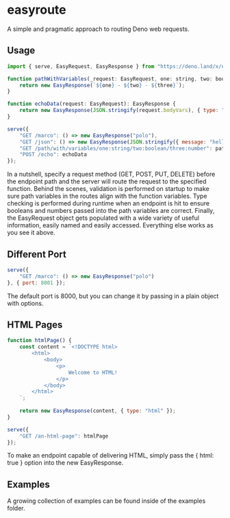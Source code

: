 # easyroute

A simple and pragmatic approach to routing Deno web requests.

## Usage

```js
import { serve, EasyRequest, EasyResponse } from "https://deno.land/x/easyroute@0.1.0/mod.ts";

function pathWithVariables(_request: EasyRequest, one: string, two: boolean, three: number): EasyResponse {
	return new EasyResponse(`${one} - ${two} - ${three}`);
}

function echoData(request: EasyRequest): EasyResponse {
	return new EasyResponse(JSON.stringify(request.bodyVars), { type: "json" });
}

serve({
	"GET /marco": () => new EasyResponse("polo"),
	"GET /json": () => new EasyResponse(JSON.stringify({ message: "hello world" }), { type: "json" }),
	"GET /path/with/variables/one:string/two:boolean/three:number": pathWithVariables,
	"POST /echo": echoData
});
```

In a nutshell, specify a request method (GET, POST, PUT, DELETE) before the endpoint path and the server will route the request to the specified function. Behind the scenes, validation is performed on startup to make sure path variables in the routes align with the function variables. Type checking is performed during runtime when an endpoint is hit to ensure booleans and numbers passed into the path variables are correct. Finally, the EasyRequest object gets populated with a wide variety of useful information, easily named and easily accessed. Everything else works as you see it above.

## Different Port

```js
serve({
	"GET /marco": () => new EasyResponse("polo")
}, { port: 8001 });
```

The default port is 8000, but you can change it by passing in a plain object with options.

## HTML Pages

```js
function htmlPage() {
	const content = `<!DOCTYPE html>
		<html>
			<body>
				<p>
					Welcome to HTML!
				</p>
			</body>
		</html>
	`;
	
	return new EasyResponse(content, { type: "html" });
}

serve({
	"GET /an-html-page": htmlPage
});
```

To make an endpoint capable of delivering HTML, simply pass the { html: true } option into the new EasyResponse.

## Examples

A growing collection of examples can be found inside of the examples folder.
